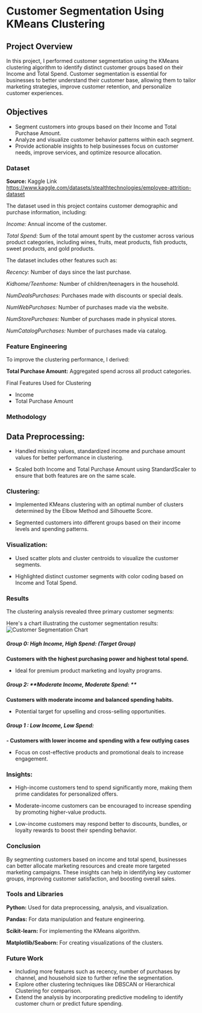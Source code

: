 # Customer Segmentation Using KMeans Clustering

## Project Overview

In this project, I performed customer segmentation using the KMeans clustering algorithm to identify distinct customer groups based on their Income and Total Spend. Customer segmentation is essential for businesses to better understand their customer base, allowing them to tailor marketing strategies, improve customer retention, and personalize customer experiences.

## Objectives

- Segment customers into groups based on their Income and Total Purchase Amount.
- Analyze and visualize customer behavior patterns within each segment.
- Provide actionable insights to help businesses focus on customer needs, improve services, and optimize resource allocation.

### Dataset

**Source:** Kaggle Link https://www.kaggle.com/datasets/stealthtechnologies/employee-attrition-dataset

The dataset used in this project contains customer demographic and purchase information, including:

_Income:_ Annual income of the customer.

_Total Spend:_ Sum of the total amount spent by the customer across various product categories, including wines, fruits, meat products, fish products, sweet products, and gold products.

The dataset includes other features such as:

_Recency:_ Number of days since the last purchase.

_Kidhome/Teenhome:_ Number of children/teenagers in the household.

_NumDealsPurchases:_ Purchases made with discounts or special deals.

_NumWebPurchases:_ Number of purchases made via the website.

_NumStorePurchases:_ Number of purchases made in physical stores.

_NumCatalogPurchases:_ Number of purchases made via catalog.

### Feature Engineering

To improve the clustering performance, I derived:

**Total Purchase Amount:** Aggregated spend across all product categories.

Final Features Used for Clustering

- Income
- Total Purchase Amount
  
### Methodology

## **Data Preprocessing:**

- Handled missing values, standardized income and purchase amount values for better performance in clustering.
  
- Scaled both Income and Total Purchase Amount using StandardScaler to ensure that both features are on the same scale.
  
### **Clustering:**

- Implemented KMeans clustering with an optimal number of clusters determined by the Elbow Method and Silhouette Score.
  
- Segmented customers into different groups based on their income levels and spending patterns.
  
### **Visualization:**

- Used scatter plots and cluster centroids to visualize the customer segments.
  
- Highlighted distinct customer segments with color coding based on Income and Total Spend.
  
### **Results**

The clustering analysis revealed three primary customer segments:

Here's a chart illustrating the customer segmentation results:
![Customer Segmentation Chart](https://github.com/richardmukechiwa/Customer-Segmentation-Based-on-Income-and-Total-Spend-/blob/main/Clusterpic.png)

##### Group 0: **High Income, High Spend:** (Target Group)

 **Customers with the highest purchasing power and highest total spend.**
- Ideal for premium product marketing and loyalty programs.
  
##### Group 2: **Moderate Income, Moderate Spend: **

**Customers with moderate income and balanced spending habits.**
- Potential target for upselling and cross-selling opportunities.

##### Group 1 : **Low Income, Low Spend:**

**- Customers with lower income and spending with a few outlying cases**
- Focus on cost-effective products and promotional deals to increase engagement.
  
### Insights:

- High-income customers tend to spend significantly more, making them prime candidates for personalized offers.
  
- Moderate-income customers can be encouraged to increase spending by promoting higher-value products.
  
- Low-income customers may respond better to discounts, bundles, or loyalty rewards to boost their spending behavior.
  
### Conclusion

By segmenting customers based on income and total spend, businesses can better allocate marketing resources and create more targeted marketing campaigns. These insights can help in identifying key customer groups, improving customer satisfaction, and boosting overall sales.

### Tools and Libraries

**Python:** Used for data preprocessing, analysis, and visualization.

**Pandas:** For data manipulation and feature engineering.

**Scikit-learn:** For implementing the KMeans algorithm.

**Matplotlib/Seaborn:** For creating visualizations of the clusters.

### Future Work
- Including more features such as recency, number of purchases by channel, and household size to further refine the segmentation.
- Explore other clustering techniques like DBSCAN or Hierarchical Clustering for comparison.
- Extend the analysis by incorporating predictive modeling to identify customer churn or predict future spending.




